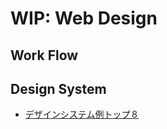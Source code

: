 # WIP: Web Design

## Work Flow

## Design System

- [デザインシステム例トップ８](https://www.uxpin.com/studio/jp/blog-jp/%E3%83%87%E3%82%B6%E3%82%A4%E3%83%B3%E3%82%B7%E3%82%B9%E3%83%86%E3%83%A0%E4%BE%8B%E3%83%88%E3%83%83%E3%83%97%EF%BC%98/)
